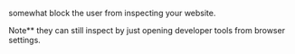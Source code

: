 somewhat block the user from inspecting your website.

Note** they can still inspect by just opening developer tools from browser settings.
